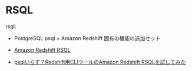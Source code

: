 # RSQL

rsql:

-  PostgreSQL psql  + Amazon Redshift 固有の機能の追加セット

- [Amazon Redshift RSQL](https://docs.aws.amazon.com/ja_jp/redshift/latest/mgmt/rsql-query-tool.html)
- [psqlいらず？Redshift用CLIツールのAmazon Redshift RSQLを試してみた](https://dev.classmethod.jp/articles/redshift-rsql/)
